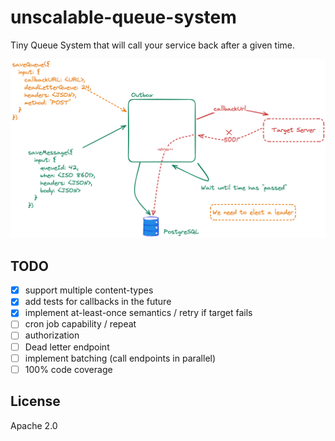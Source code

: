 # unscalable-queue-system

Tiny Queue System that will call your service back
after a given time.

![Architecture](./architecture.png)

## TODO

* [x] support multiple content-types
* [x] add tests for callbacks in the future
* [x] implement at-least-once semantics / retry if target fails
* [ ] cron job capability / repeat
* [ ] authorization
* [ ] Dead letter endpoint
* [ ] implement batching (call endpoints in parallel)
* [ ] 100% code coverage

## License

Apache 2.0
